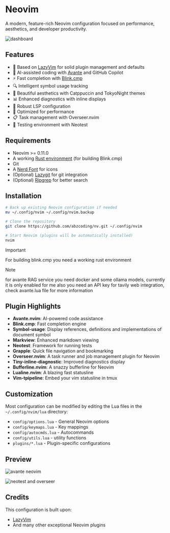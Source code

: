 # Neovim

A modern, feature-rich Neovim configuration focused on performance, aesthetics, and developer productivity.

![dashboard](https://github.com/user-attachments/assets/1a8fe839-d31b-4478-bb60-9793903254ca)


## Features

- 🚀 Based on [LazyVim](https://github.com/LazyVim/LazyVim) for solid plugin management and defaults
- 🧠 AI-assisted coding with [Avante](https://github.com/yetone/avante.nvim) and GitHub Copilot
- ⚡ Fast completion with [Blink.cmp](https://github.com/saghen/blink.cmp)
- 🔍 Intelligent symbol usage tracking
- 🎨 Beautiful aesthetics with Catppuccin and TokyoNight themes
- 📊 Enhanced diagnostics with inline displays
- 📝 Robust LSP configuration
- 🔧 Optimized for performance
- 📋 Task management with Overseer.nvim
- 🧪 Testing environment with Neotest

## Requirements

- Neovim >= 0.11.0
- A working [Rust environment](https://www.rust-lang.org/tools/install) (for building Blink.cmp)
- Git
- A [Nerd Font](https://www.nerdfonts.com/) for icons
- (Optional) [Lazygit](https://github.com/jesseduffield/lazygit) for git integration
- (Optional) [Ripgrep](https://github.com/BurntSushi/ripgrep) for better search

## Installation

```bash
# Back up existing Neovim configuration if needed
mv ~/.config/nvim ~/.config/nvim.backup

# Clone the repository
git clone https://github.com/abzcoding/nv.git ~/.config/nvim

# Start Neovim (plugins will be automatically installed)
nvim
```

> [!IMPORTANT]
> For building blink.cmp you need a working rust environment


> [!NOTE]
> for avante RAG service you need docker and some ollama models, currently it is only enabled for me
> also you need an API key for tavily web integration, check avante.lua file for more information

## Plugin Highlights

- **Avante.nvim**: AI-powered code assistance
- **Blink.cmp**: Fast completion engine
- **Symbol-usage**: Display references, definitions and implementations of document symbol
- **Markview**: Enhanced markdown viewing
- **Neotest**: Framework for running tests
- **Grapple**: Quick file navigation and bookmarking
- **Overseer.nvim**: A task runner and job management plugin for Neovim
- **Tiny-inline-diagnostic**: Improved diagnostics display
- **Bufferline.nvim**: A snazzy bufferline for Neovim
- **Lualine.nvim**: A blazing fast statusline
- **Vim-tpipeline**: Embed your vim statusline in tmux


## Customization

Most configuration can be modified by editing the Lua files in the `~/.config/nvim/lua` directory:

- `config/options.lua` - General Neovim options
- `config/keymaps.lua` - Key mappings
- `config/autocmds.lua` - Autocommands
- `config/utils.lua` - utility functions
- `plugins/*.lua` - Plugin-specific configurations

## Preview

![avante neovim](https://github.com/user-attachments/assets/f1f93baa-892f-48dd-810d-460a205231f8)

![neotest and overseer](https://github.com/user-attachments/assets/0ecde105-2744-4705-800a-35345db47fc9)


## Credits

This configuration is built upon:

- [LazyVim](https://github.com/LazyVim/LazyVim)
- And many other exceptional Neovim plugins
